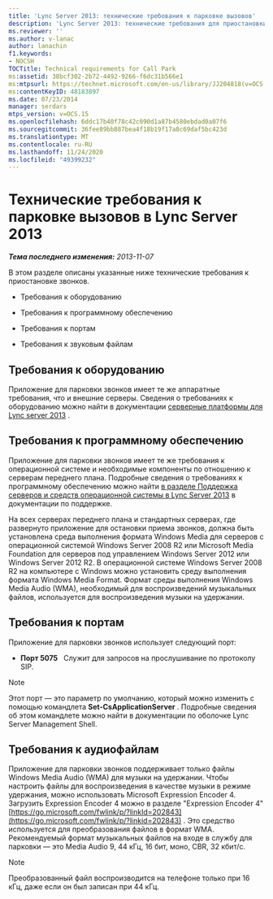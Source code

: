 ```yaml
---
title: 'Lync Server 2013: технические требования к парковке вызовов'
description: 'Lync Server 2013: технические требования для приостановки звонка.'
ms.reviewer: ''
ms.author: v-lanac
author: lanachin
f1.keywords:
- NOCSH
TOCTitle: Technical requirements for Call Park
ms:assetid: 38bcf302-2b72-4492-9266-f6dc31b566e1
ms:mtpsurl: https://technet.microsoft.com/en-us/library/JJ204818(v=OCS.15)
ms:contentKeyID: 48183897
ms.date: 07/23/2014
manager: serdars
mtps_version: v=OCS.15
ms.openlocfilehash: 6ddc17b40f78c42c090d1a87b4580ebdad0a07f6
ms.sourcegitcommit: 36fee89bb887bea4f18b19f17a8c69daf5bc423d
ms.translationtype: MT
ms.contentlocale: ru-RU
ms.lasthandoff: 11/24/2020
ms.locfileid: "49399232"
---
```

# <a name="technical-requirements-for-call-park-in-lync-server-2013"></a>Технические требования к парковке вызовов в Lync Server 2013

<div data-xmlns="http://www.w3.org/1999/xhtml">

<div class="topic" data-xmlns="http://www.w3.org/1999/xhtml" data-msxsl="urn:schemas-microsoft-com:xslt" data-cs="https://msdn.microsoft.com/">

<div data-asp="https://msdn2.microsoft.com/asp">



</div>

<div id="mainSection">

<div id="mainBody">

<span> </span>

_**Тема последнего изменения:** 2013-11-07_

В этом разделе описаны указанные ниже технические требования к приостановке звонков.

  - Требования к оборудованию

  - Требования к программному обеспечению

  - Требования к портам

  - Требования к звуковым файлам

<div>

## <a name="hardware-requirements"></a>Требования к оборудованию

Приложение для парковки звонков имеет те же аппаратные требования, что и внешние серверы. Сведения о требованиях к оборудованию можно найти в документации [серверные платформы для Lync server 2013](lync-server-2013-server-hardware-platforms.md) .

</div>

<div>

## <a name="software-requirements"></a>Требования к программному обеспечению

Приложение для парковки звонков имеет те же требования к операционной системе и необходимые компоненты по отношению к серверам переднего плана. Подробные сведения о требованиях к программному обеспечению можно найти [в разделе Поддержка серверов и средств операционной системы в Lync Server 2013](lync-server-2013-server-and-tools-operating-system-support.md) в документации по поддержке.

На всех серверах переднего плана и стандартных серверах, где развернуто приложение для остановки приема звонков, должна быть установлена среда выполнения формата Windows Media для серверов с операционной системой Windows Server 2008 R2 или Microsoft Media Foundation для серверов под управлением Windows Server 2012 или Windows Server 2012 R2. В операционной системе Windows Server 2008 R2 на компьютере с Windows можно установить среду выполнения формата Windows Media Format. Формат среды выполнения Windows Media Audio (WMA), необходимый для воспроизведений музыкальных файлов, используется для воспроизведения музыки на удержании.

</div>

<div>

## <a name="port-requirements"></a>Требования к портам

Приложение для парковки звонков использует следующий порт:

  - **Порт 5075**   Служит для запросов на прослушивание по протоколу SIP.

<div>


> [!NOTE]  
> Этот порт — это параметр по умолчанию, который можно изменить с помощью командлета <STRONG>Set-CsApplicationServer</STRONG> . Подробные сведения об этом командлете можно найти в документации по оболочке Lync Server Management Shell.



</div>

</div>

<div>

## <a name="audio-file-requirements"></a>Требования к аудиофайлам

Приложение для парковки звонков поддерживает только файлы Windows Media Audio (WMA) для музыки на удержании. Чтобы настроить файлы для воспроизведения в качестве музыки в режиме удержания, можно использовать Microsoft Expression Encoder 4. Загрузить Expression Encoder 4 можно в разделе "Expression Encoder 4" [https://go.microsoft.com/fwlink/p/?linkId=202843](https://go.microsoft.com/fwlink/p/?linkid=202843) . Это средство используется для преобразования файлов в формат WMA. Рекомендуемый формат музыкальных файлов на входе в службу для парковки — это Media Audio 9, 44 кГц, 16 бит, моно, CBR, 32 кбит/с.

<div>


> [!NOTE]  
> Преобразованный файл воспроизводится на телефоне только при 16 кГц, даже если он был записан при 44 кГц.



</div>

</div>

</div>

<span> </span>

</div>

</div>

</div>

